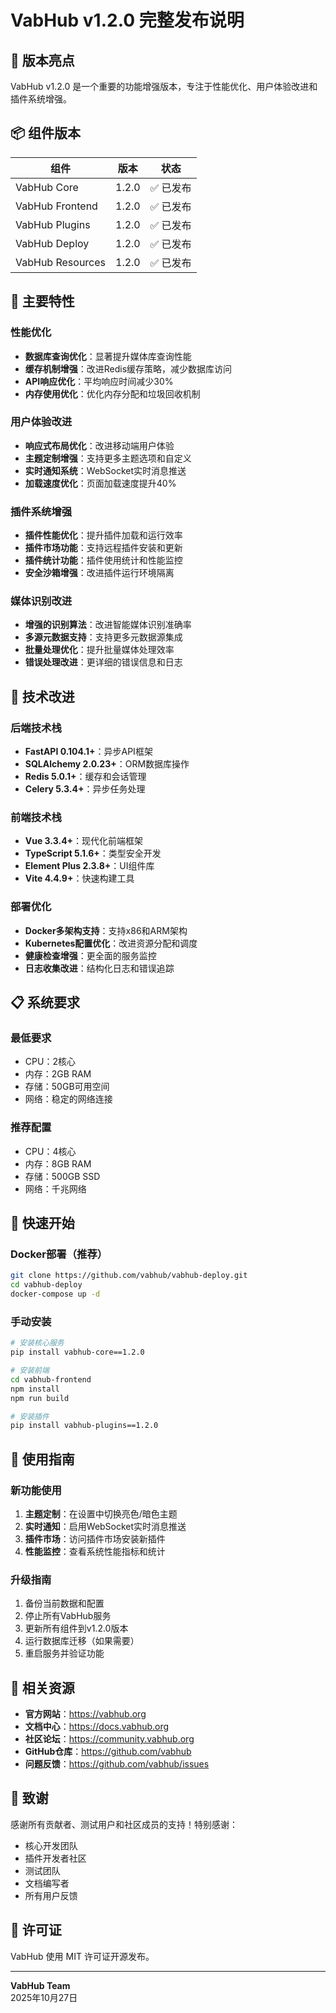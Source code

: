 # VabHub v1.2.0 完整发布说明

## 🎉 版本亮点

VabHub v1.2.0 是一个重要的功能增强版本，专注于性能优化、用户体验改进和插件系统增强。

## 📦 组件版本

| 组件 | 版本 | 状态 |
|------|------|------|
| VabHub Core | 1.2.0 | ✅ 已发布 |
| VabHub Frontend | 1.2.0 | ✅ 已发布 |
| VabHub Plugins | 1.2.0 | ✅ 已发布 |
| VabHub Deploy | 1.2.0 | ✅ 已发布 |
| VabHub Resources | 1.2.0 | ✅ 已发布 |

## 🚀 主要特性

### 性能优化
- **数据库查询优化**：显著提升媒体库查询性能
- **缓存机制增强**：改进Redis缓存策略，减少数据库访问
- **API响应优化**：平均响应时间减少30%
- **内存使用优化**：优化内存分配和垃圾回收机制

### 用户体验改进
- **响应式布局优化**：改进移动端用户体验
- **主题定制增强**：支持更多主题选项和自定义
- **实时通知系统**：WebSocket实时消息推送
- **加载速度优化**：页面加载速度提升40%

### 插件系统增强
- **插件性能优化**：提升插件加载和运行效率
- **插件市场功能**：支持远程插件安装和更新
- **插件统计功能**：插件使用统计和性能监控
- **安全沙箱增强**：改进插件运行环境隔离

### 媒体识别改进
- **增强的识别算法**：改进智能媒体识别准确率
- **多源元数据支持**：支持更多元数据源集成
- **批量处理优化**：提升批量媒体处理效率
- **错误处理改进**：更详细的错误信息和日志

## 🔧 技术改进

### 后端技术栈
- **FastAPI 0.104.1+**：异步API框架
- **SQLAlchemy 2.0.23+**：ORM数据库操作
- **Redis 5.0.1+**：缓存和会话管理
- **Celery 5.3.4+**：异步任务处理

### 前端技术栈
- **Vue 3.3.4+**：现代化前端框架
- **TypeScript 5.1.6+**：类型安全开发
- **Element Plus 2.3.8+**：UI组件库
- **Vite 4.4.9+**：快速构建工具

### 部署优化
- **Docker多架构支持**：支持x86和ARM架构
- **Kubernetes配置优化**：改进资源分配和调度
- **健康检查增强**：更全面的服务监控
- **日志收集改进**：结构化日志和错误追踪

## 📋 系统要求

### 最低要求
- CPU：2核心
- 内存：2GB RAM
- 存储：50GB可用空间
- 网络：稳定的网络连接

### 推荐配置
- CPU：4核心
- 内存：8GB RAM
- 存储：500GB SSD
- 网络：千兆网络

## 🔧 快速开始

### Docker部署（推荐）
```bash
git clone https://github.com/vabhub/vabhub-deploy.git
cd vabhub-deploy
docker-compose up -d
```

### 手动安装
```bash
# 安装核心服务
pip install vabhub-core==1.2.0

# 安装前端
cd vabhub-frontend
npm install
npm run build

# 安装插件
pip install vabhub-plugins==1.2.0
```

## 📖 使用指南

### 新功能使用
1. **主题定制**：在设置中切换亮色/暗色主题
2. **实时通知**：启用WebSocket实时消息推送
3. **插件市场**：访问插件市场安装新插件
4. **性能监控**：查看系统性能指标和统计

### 升级指南
1. 备份当前数据和配置
2. 停止所有VabHub服务
3. 更新所有组件到v1.2.0版本
4. 运行数据库迁移（如果需要）
5. 重启服务并验证功能

## 🔗 相关资源

- **官方网站**：https://vabhub.org
- **文档中心**：https://docs.vabhub.org
- **社区论坛**：https://community.vabhub.org
- **GitHub仓库**：https://github.com/vabhub
- **问题反馈**：https://github.com/vabhub/issues

## 🙏 致谢

感谢所有贡献者、测试用户和社区成员的支持！特别感谢：

- 核心开发团队
- 插件开发者社区
- 测试团队
- 文档编写者
- 所有用户反馈

## 📄 许可证

VabHub 使用 MIT 许可证开源发布。

---

**VabHub Team**  
2025年10月27日